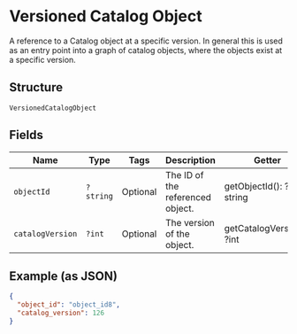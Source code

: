 
# Versioned Catalog Object

A reference to a Catalog object at a specific version. In general this is
used as an entry point into a graph of catalog objects, where the objects exist
at a specific version.

## Structure

`VersionedCatalogObject`

## Fields

| Name | Type | Tags | Description | Getter | Setter |
|  --- | --- | --- | --- | --- | --- |
| `objectId` | `?string` | Optional | The ID of the referenced object. | getObjectId(): ?string | setObjectId(?string objectId): void |
| `catalogVersion` | `?int` | Optional | The version of the object. | getCatalogVersion(): ?int | setCatalogVersion(?int catalogVersion): void |

## Example (as JSON)

```json
{
  "object_id": "object_id8",
  "catalog_version": 126
}
```

